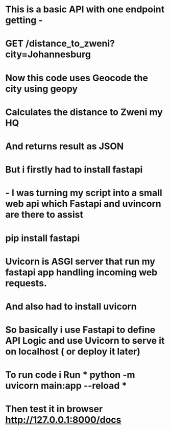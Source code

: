 # This is a basic API with one endpoint getting -
# GET /distance_to_zweni?city=Johannesburg
# Now this code uses Geocode the city using geopy
# Calculates the distance to Zweni my HQ
# And returns result as JSON

# But i firstly had to install fastapi
# - I was turning my script into a small web api which Fastapi and uvincorn are there to assist
# pip install fastapi
# Uvicorn is ASGI server that run my fastapi app handling incoming web requests.
# And also had to install uvicorn

# So basically i use Fastapi to define API Logic and use Uvicorn to serve it on localhost ( or deploy it later)

# To run code i Run * python -m uvicorn main:app --reload *
# Then test it in browser http://127.0.0.1:8000/docs


